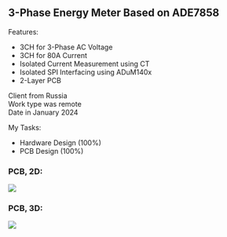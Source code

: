 ## 3-Phase Energy Meter Based on ADE7858

Features:
- 3CH for 3-Phase AC Voltage
- 3CH for 80A Current
- Isolated Current Measurement using CT
- Isolated SPI Interfacing using ADuM140x
- 2-Layer PCB

Client from Russia  
Work type was remote  
Date in January 2024  

My Tasks:  
- Hardware Design (100%)
- PCB Design (100%)

### PCB, 2D:
![](https://s32.picofile.com/file/8477565334/v1_11_PCB_2D.png)

### PCB, 3D:
![](https://s32.picofile.com/file/8477565342/v1_11_PCB_3D.png)

